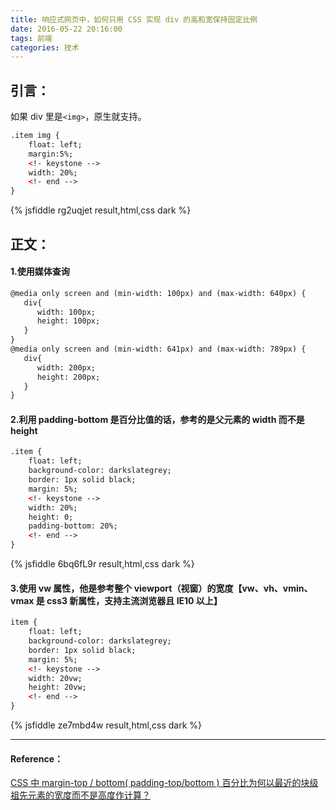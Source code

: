 ```yaml
---
title: 响应式网页中，如何只用 CSS 实现 div 的高和宽保持固定比例
date: 2016-05-22 20:16:00
tags: 前端
categories: 技术
---
```


## 引言：
  
如果 div 里是`<img>`，原生就支持。

```xml
.item img {
    float: left;
    margin:5%;
    <!- keystone -->
    width: 20%;
    <!- end -->
}
```
{% jsfiddle rg2uqjet result,html,css dark %}

## 正文：

#### 1.使用**媒体查询**

```xml
@media only screen and (min-width: 100px) and (max-width: 640px) {
   div{
      width: 100px;
      height: 100px;
   }
}
@media only screen and (min-width: 641px) and (max-width: 789px) {
   div{
      width: 200px;
      height: 200px;
   }
}
```


#### 2.利用 **padding-bottom** 是百分比值的话，参考的是父元素的 width 而不是 height

```xml
.item {
    float: left;
    background-color: darkslategrey;
    border: 1px solid black;
    margin: 5%;
    <!- keystone -->
    width: 20%;
    height: 0;
    padding-bottom: 20%;
    <!- end -->
}
```

{% jsfiddle 6bq6fL9r result,html,css dark %}
 

#### 3.使用 vw 属性，他是参考整个 viewport（视窗）的宽度【**vw、vh、vmin、vmax** 是 css3 新属性，支持主流浏览器且 IE10 以上】

```xml
item {
    float: left;
    background-color: darkslategrey;
    border: 1px solid black;
    margin: 5%;
    <!- keystone -->
    width: 20vw;
    height: 20vw;
    <!- end -->
}
```

{% jsfiddle ze7mbd4w result,html,css dark %}

---

#### Reference：

[ CSS 中 margin-top / bottom( padding-top/bottom ) 百分比为何以最近的块级祖先元素的宽度而不是高度作计算？](https://www.zhihu.com/question/20983035)
 

